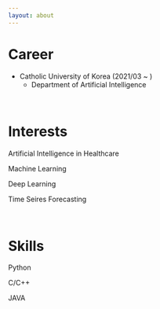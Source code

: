 ```yaml
---
layout: about 
---
```



# Career
* Catholic University of Korea (2021/03 ~ )
  * Department of Artificial Intelligence

<br/>

# Interests
Artificial Intelligence in Healthcare

Machine Learning

Deep Learning

Time Seires Forecasting

<br/>

# Skills
Python

C/C++

JAVA

<br/>

